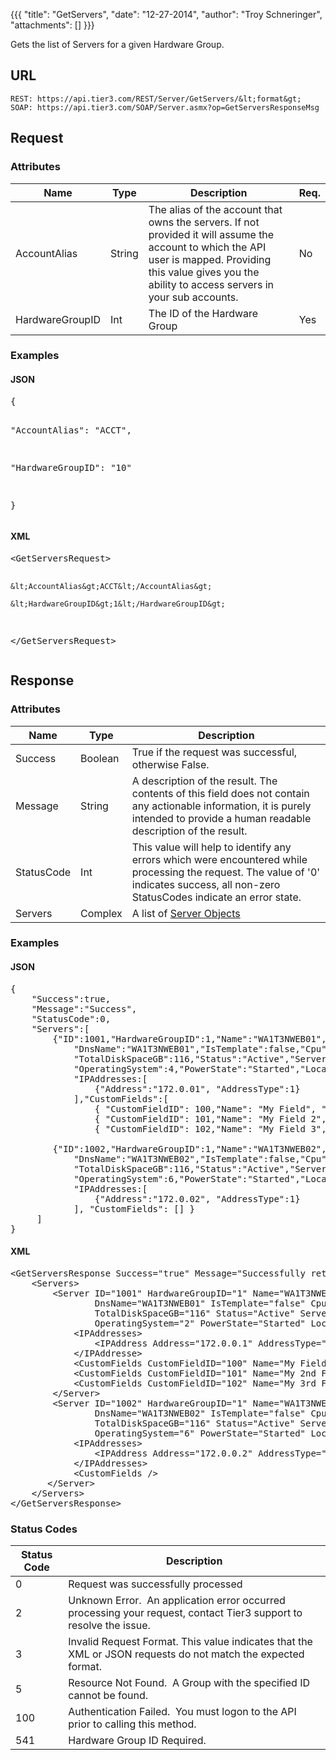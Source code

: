 {{{
  "title": "GetServers",
  "date": "12-27-2014",
  "author": "Troy Schneringer",
  "attachments": []
}}}

Gets the list of Servers for a given Hardware Group.

## URL

    REST: https://api.tier3.com/REST/Server/GetServers/&lt;format&gt;
    SOAP: https://api.tier3.com/SOAP/Server.asmx?op=GetServersResponseMsg

## Request
### Attributes
<table>
    <thead>
    <tr>
      <th>Name</th>
      <th>Type</th>
      <th>Description</th>
      <th>Req.</th>
    </tr>
  </thead>
  <tbody>
    <tr>
      <td>AccountAlias</td>
      <td>String</td>
      <td>The alias of the account that owns the servers. If not provided it will assume the account to which the API user is mapped. Providing this value gives you the ability to access servers in your sub accounts.</td>
      <td>No</td>
    </tr>
    <tr>
      <td>HardwareGroupID</td>
      <td>Int</td>
      <td>The ID of the Hardware Group</td>
      <td>Yes</td>
    </tr>
  </tbody>
</table>

### Examples
<h4>JSON</h4>
<pre>{

  "AccountAlias": "ACCT",

  "HardwareGroupID": "10"

}</pre>

<h4>XML</h4>
<pre>&lt;GetServersRequest&gt;

    &lt;AccountAlias&gt;ACCT&lt;/AccountAlias&gt;

    &lt;HardwareGroupID&gt;1&lt;/HardwareGroupID&gt;

&lt;/GetServersRequest&gt;</pre>

## Response
### Attributes
<table>
  <thead>
  <tr>
    <th>Name</th>
    <th>Type</th>
    <th>Description</th>
  </tr>
</thead>
<tbody>
    <tr>
      <td>Success</td>
      <td>Boolean</td>
      <td>True if the request was successful, otherwise False.</td>
    </tr>
    <tr>
      <td>Message</td>
      <td>String</td>
      <td>A description of the result. The contents of this field does not contain any actionable information, it is purely intended to provide a human readable description of the result.</td>
    </tr>
    <tr>
      <td>StatusCode</td>
      <td>Int</td>
      <td>This value will help to identify any errors which were encountered while processing the request. The value of '0' indicates success, all non-zero StatusCodes indicate an error state.</td>
    </tr>
    <tr>
      <td>Servers</td>
      <td>Complex</td>
      <td>A list of <a href="/entries/23105126-Server-Object" target="_blank">Server Objects</a>
      </td>
    </tr>
  </tbody>
</table>

### Examples
<h4>JSON</h4>
<pre>{<br />    "Success":true,<br />    "Message":"Success",<br />    "StatusCode":0,<br />    "Servers":[<br />        {"ID":1001,"HardwareGroupID":1,"Name":"WA1T3NWEB01","Description":"WA1T3NWEB01",<br />            "DnsName":"WA1T3NWEB01","IsTemplate":false,"Cpu":2,"MemoryGB":4,"DiskCount":3,<br />            "TotalDiskSpaceGB":116,"Status":"Active","ServerType":"2","ServiceLevel":"1",<br />            "OperatingSystem":4,"PowerState":"Started","Location":"WA1","IPAddress":"172.0.0.1"<br />            "IPAddresses:[<br />                {"Address":"172.0.01", "AddressType":1}<br />            ],"CustomFields":[<br />                { "CustomFieldID": 100,"Name": "My Field", "Type": "Text", "Value": "A test"},<br />                { "CustomFieldID": 101,"Name": "My Field 2","Type": "Option","Value": "2"},<br />                { "CustomFieldID": 102,"Name": "My Field 3","Type": "Checkbox","Value": "true"},]},<br /><br />        {"ID":1002,"HardwareGroupID":1,"Name":"WA1T3NWEB02","Description":"WA1T3NWEB02",<br />            "DnsName":"WA1T3NWEB02","IsTemplate":false,"Cpu":2,"MemoryGB":4,"DiskCount":3,<br />            "TotalDiskSpaceGB":116,"Status":"Active","ServerType":"1","ServiceLevel":"2",<br />            "OperatingSystem":6,"PowerState":"Started","Location":"WA1","IPAddress":"172.0.0.2"<br />            "IPAddresses:[<br />                {"Address":"172.0.02", "AddressType":1}<br />            ], "CustomFields": [] }<br />     ]<br />}</pre>

<h4>XML</h4>
<pre>&lt;GetServersResponse Success="true" Message="Successfully retrieved servers" StatusCode="0"&gt;<br />    &lt;Servers&gt;<br />        &lt;Server ID="1001" HardwareGroupID="1" Name="WA1T3NWEB01" Description="WA1T3NWEB01" <br />                DnsName="WA1T3NWEB01" IsTemplate="false" Cpu="2" MemoryGB="4" DiskCount="3" <br />                TotalDiskSpaceGB="116" Status="Active" ServerType="1" ServiceLevel="2" <br />                OperatingSystem="2" PowerState="Started" Location="WA1" IPAddress="172.0.0.1"&gt;<br />            &lt;IPAddresses&gt;<br />                &lt;IPAddress Address="172.0.0.1" AddressType="RIP" /&gt;<br />            &lt;/IPAddresse&gt;<br />            &lt;CustomFields CustomFieldID="100" Name="My Field" Type="Text" Value="Test Value" /&gt;<br />            &lt;CustomFields CustomFieldID="101" Name="My 2nd Field" Type="Option" Value="Value 3" /&gt;<br />            &lt;CustomFields CustomFieldID="102" Name="My 3rd Field" Type="Checkbox" Value="true" /&gt;<br />        &lt;/Server&gt;<br />        &lt;Server ID="1002" HardwareGroupID="1" Name="WA1T3NWEB02" Description="WA1T3NWEB02" <br />                DnsName="WA1T3NWEB02" IsTemplate="false" Cpu="2" MemoryGB="4" DiskCount="3" <br />                TotalDiskSpaceGB="116" Status="Active"&nbsp;ServerType="2" ServiceLevel="1" <br />                OperatingSystem="6" PowerState="Started" Location="WA1" IPAddress="172.0.0.2"<br />            &lt;IPAddresses&gt;<br />                &lt;IPAddress Address="172.0.0.2" AddressType="RIP"/&gt;<br />            &lt;/IPAddresses&gt;<br />            &lt;CustomFields /&gt;<br />       &lt;/Server&gt;<br />    &lt;/Servers&gt;&nbsp;<br />&lt;/GetServersResponse&gt;</pre>

### Status Codes
<table>
  <thead>
  <tr>
    <th>Status Code</th>
    <th>Description</th>
  </tr>
</thead>
<tbody>
    <tr>
      <td>0</td>
      <td>Request was successfully processed</td>
    </tr>
    <tr>
      <td>2</td>
      <td>Unknown Error. &nbsp;An application error occurred processing your request, contact Tier3 support to resolve the issue.</td>
    </tr>
    <tr>
      <td>3</td>
      <td>Invalid Request Format. This value indicates that the XML or JSON requests do not match the expected format.</td>
    </tr>
    <tr>
      <td>5</td>
      <td>Resource Not Found. &nbsp;A Group with the specified ID cannot be found.</td>
    </tr>
    <tr>
      <td>100</td>
      <td>Authentication Failed. &nbsp;You must logon to the API prior to calling this method.</td>
    </tr>
    <tr>
      <td>541</td>
      <td>Hardware Group ID Required.&nbsp;</td>
    </tr>
  </tbody>
</table>